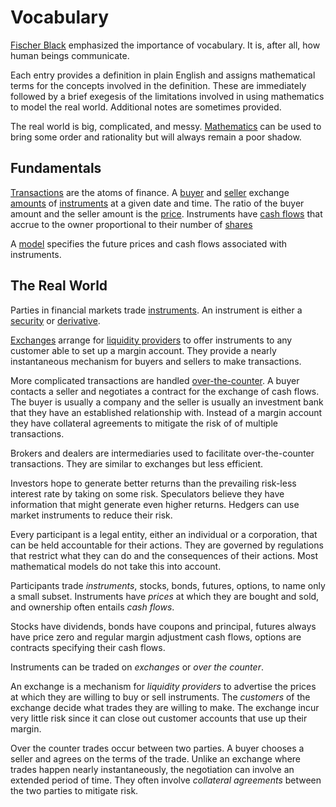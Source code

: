 # Vocabulary 

[Fischer Black](https://en.wikipedia.org/wiki/Fischer_Black)
emphasized the importance of vocabulary.
It is, after all, how human beings communicate.

Each entry provides a definition in plain English and assigns mathematical
terms for the concepts involved in the definition. These are immediately
followed by a brief exegesis of the limitations involved in using
mathematics to model the real world. Additional notes are sometimes
provided.

The real world is big, complicated, and messy.
[Mathematics](mathematics.md) can be used to bring some order
and rationality but will always remain a poor shadow.

## Fundamentals

[Transactions](transaction.md) are the atoms of finance. A
[buyer](buyer.md) and [seller](seller.md) exchange [amounts](amount.md)
of [instruments](instrument.md) at a given date and time. The ratio
of the buyer amount and the seller amount is the [price](price.md).
Instruments have [cash flows](cash_flow.md) that accrue to the owner
proportional to their number of [shares](share.md)
<!--
[stocks](stock.md) have
dividends, [bonds](bond.md) have coupons, [futures](futures.md) have
margin adjustments.
-->

A [model](model.md) specifies the
future prices and cash flows associated with instruments.

<!-- (who, what, when, where, why) -->

## The Real World

Parties in financial markets trade [instruments](instrument.md).
An instrument is either a [security](security.md) or [derivative](derivative.md).

[Exchanges](exchange.md) arrange for [liquidity
providers](liquidity_provider.md) to offer instruments to any customer
able to set up a margin account.  They provide a nearly instantaneous
mechanism for buyers and sellers to make transactions.

More complicated transactions are handled [over-the-counter](otd.md).
A buyer contacts a seller and negotiates a contract for the
exchange of cash flows. The buyer is usually a company and
the seller is usually an investment bank that they have an
established relationship with. Instead of a margin account
they have collateral agreements to mitigate the risk of
of multiple transactions.

Brokers and dealers are intermediaries used to facilitate
over-the-counter transactions. They are similar to exchanges
but less efficient.

Investors hope to generate better returns than the prevailing risk-less
interest rate by taking on some risk.  Speculators believe they have
information that might generate even higher returns. Hedgers can use
market instruments to reduce their risk.

Every participant is a legal entity, either an individual or a
corporation, that can be held accountable for their actions. They
are governed by regulations that restrict what they can do and the
consequences of their actions. Most mathematical models do not take
this into account. 

Participants trade _instruments_, stocks, bonds, futures, options, to
name only a small subset. Instruments have _prices_ at which they are
bought and sold, and ownership often entails _cash flows_.

Stocks have dividends, bonds have coupons and principal, futures always
have price zero and regular margin adjustment cash flows,
options are contracts specifying their cash flows.

Instruments can be traded on _exchanges_ or _over the counter_.

An exchange is a mechanism for _liquidity providers_ to advertise
the prices at which they are willing to buy or sell instruments.
The _customers_ of the exchange decide what trades they are willing
to make. The exchange incur very little risk since it can close
out customer accounts that use up their margin.

Over the counter trades occur between two parties. A buyer chooses
a seller and agrees on the terms of the trade. Unlike an exchange
where trades happen nearly instantaneously, the negotiation can
involve an extended period of time. They often involve _collateral
agreements_ between the two parties to mitigate risk.
